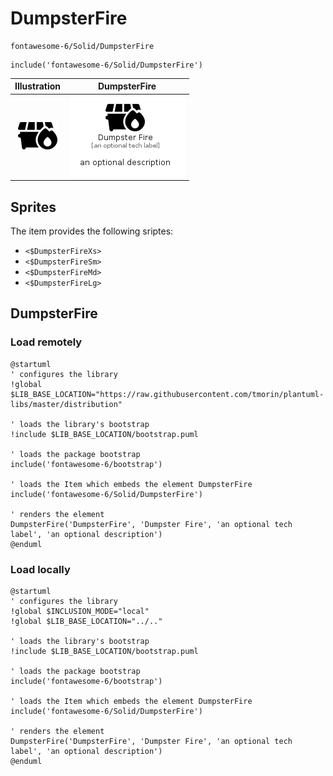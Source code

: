 # DumpsterFire


```text
fontawesome-6/Solid/DumpsterFire
```

```text
include('fontawesome-6/Solid/DumpsterFire')
```



| Illustration | DumpsterFire |
| :---: | :---: |
| ![illustration for Illustration](../../fontawesome-6/Solid/DumpsterFire.png) | ![illustration for DumpsterFire](../../fontawesome-6/Solid/DumpsterFire.Local.png) |



## Sprites
The item provides the following sriptes:

- `<$DumpsterFireXs>`
- `<$DumpsterFireSm>`
- `<$DumpsterFireMd>`
- `<$DumpsterFireLg>`





## DumpsterFire

### Load remotely
```plantuml
@startuml
' configures the library
!global $LIB_BASE_LOCATION="https://raw.githubusercontent.com/tmorin/plantuml-libs/master/distribution"

' loads the library's bootstrap
!include $LIB_BASE_LOCATION/bootstrap.puml

' loads the package bootstrap
include('fontawesome-6/bootstrap')

' loads the Item which embeds the element DumpsterFire
include('fontawesome-6/Solid/DumpsterFire')

' renders the element
DumpsterFire('DumpsterFire', 'Dumpster Fire', 'an optional tech label', 'an optional description')
@enduml
```

### Load locally
```plantuml
@startuml
' configures the library
!global $INCLUSION_MODE="local"
!global $LIB_BASE_LOCATION="../.."

' loads the library's bootstrap
!include $LIB_BASE_LOCATION/bootstrap.puml

' loads the package bootstrap
include('fontawesome-6/bootstrap')

' loads the Item which embeds the element DumpsterFire
include('fontawesome-6/Solid/DumpsterFire')

' renders the element
DumpsterFire('DumpsterFire', 'Dumpster Fire', 'an optional tech label', 'an optional description')
@enduml
```

